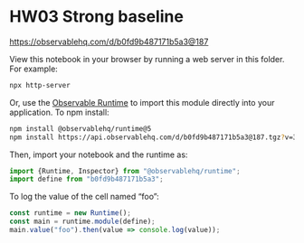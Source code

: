 # HW03 Strong baseline

https://observablehq.com/d/b0fd9b487171b5a3@187

View this notebook in your browser by running a web server in this folder. For
example:

~~~sh
npx http-server
~~~

Or, use the [Observable Runtime](https://github.com/observablehq/runtime) to
import this module directly into your application. To npm install:

~~~sh
npm install @observablehq/runtime@5
npm install https://api.observablehq.com/d/b0fd9b487171b5a3@187.tgz?v=3
~~~

Then, import your notebook and the runtime as:

~~~js
import {Runtime, Inspector} from "@observablehq/runtime";
import define from "b0fd9b487171b5a3";
~~~

To log the value of the cell named “foo”:

~~~js
const runtime = new Runtime();
const main = runtime.module(define);
main.value("foo").then(value => console.log(value));
~~~
